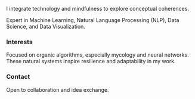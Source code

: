 I integrate technology and mindfulness to explore conceptual coherences.

Expert in Machine Learning, Natural Language Processing (NLP), Data Science, and Data Visualization.

### Interests
Focused on organic algorithms, especially mycology and neural networks. These natural systems inspire resilience and adaptability in my work.

### Contact
Open to collaboration and idea exchange.
